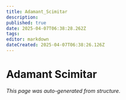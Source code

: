 ```yaml
---
title: Adamant_Scimitar
description: 
published: true
date: 2025-04-07T06:38:28.262Z
tags: 
editor: markdown
dateCreated: 2025-04-07T06:38:26.126Z
---
```


# Adamant Scimitar

*This page was auto-generated from structure.*